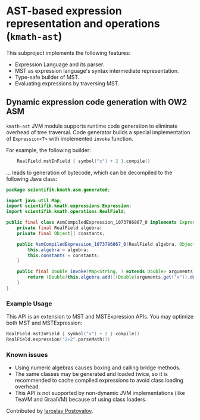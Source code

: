 # AST-based expression representation and operations (`kmath-ast`)

This subproject implements the following features:

- Expression Language and its parser.
- MST as expression language's syntax intermediate representation.
- Type-safe builder of MST.
- Evaluating expressions by traversing MST.

## Dynamic expression code generation with OW2 ASM

`kmath-ast` JVM module supports runtime code generation to eliminate overhead of tree traversal. Code generator builds 
a special implementation of `Expression<T>` with implemented `invoke` function. 

For example, the following builder: 

```kotlin
    RealField.mstInField { symbol("x") + 2 }.compile()
``` 

… leads to generation of bytecode, which can be decompiled to the following Java class: 

```java
package scientifik.kmath.asm.generated;

import java.util.Map;
import scientifik.kmath.expressions.Expression;
import scientifik.kmath.operations.RealField;

public final class AsmCompiledExpression_1073786867_0 implements Expression<Double> {
    private final RealField algebra;
    private final Object[] constants;

    public AsmCompiledExpression_1073786867_0(RealField algebra, Object[] constants) {
        this.algebra = algebra;
        this.constants = constants;
    }

    public final Double invoke(Map<String, ? extends Double> arguments) {
        return (Double)this.algebra.add(((Double)arguments.get("x")).doubleValue(), 2.0D);
    }
}
```

### Example Usage

This API is an extension to MST and MSTExpression APIs. You may optimize both MST and MSTExpression: 

```kotlin
RealField.mstInField { symbol("x") + 2 }.compile()
RealField.expression("2+2".parseMath())
```

### Known issues

- Using numeric algebras causes boxing and calling bridge methods. 
- The same classes may be generated and loaded twice, so it is recommended to cache compiled expressions to avoid
class loading overhead. 
- This API is not supported by non-dynamic JVM implementations (like TeaVM and GraalVM) because of using class loaders.

Contributed by [Iaroslav Postovalov](https://github.com/CommanderTvis).

